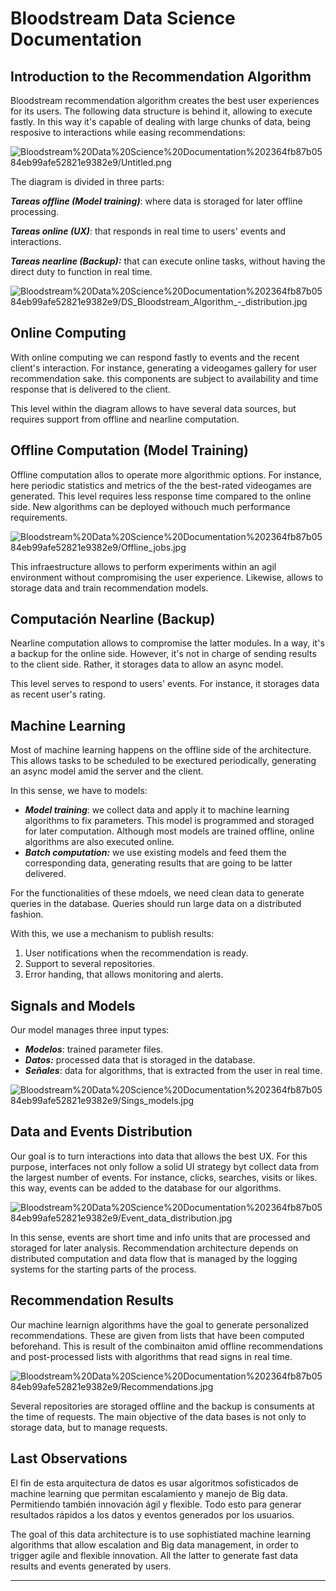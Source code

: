 # Bloodstream Data Science Documentation

## Introduction to the Recommendation Algorithm


Bloodstream recommendation algorithm creates the best user experiences for its users. The following data structure is behind it, allowing to execute fastly. In this way it's capable of dealing with large chunks of data, being resposive to interactions while easing recommendations:

![Bloodstream%20Data%20Science%20Documentation%202364fb87b0584eb99afe52821e9382e9/Untitled.png](Bloodstream%20Data%20Science%20Documentation%202364fb87b0584eb99afe52821e9382e9/Untitled.png)

The diagram is divided in three parts:

***Tareas offline (Model training)***: where data is storaged for later offline processing.

***Tareas online (UX)***: that responds in real time to users' events and interactions.

***Tareas nearline (Backup):*** that can execute online tasks, without having the direct duty to function in real time.

![Bloodstream%20Data%20Science%20Documentation%202364fb87b0584eb99afe52821e9382e9/DS_Bloodstream_Algorithm_-_distribution.jpg](Bloodstream%20Data%20Science%20Documentation%202364fb87b0584eb99afe52821e9382e9/DS_Bloodstream_Algorithm_-_distribution.jpg)

## Online Computing

With online computing we can respond fastly to events and the recent client's interaction. For instance, generating a videogames gallery for user recommendation sake. this components are subject to availability and time response that is delivered to the client. 

This level within the diagram allows to have several data sources, but requires support from offline and nearline computation. 

## Offline Computation (Model Training)

Offline computation allos to operate more algorithmic options. For instance, here periodic statistics and metrics of the the best-rated videogames are generated. This level requires less response time compared to the online side. New algorithms can be deployed withouch much performance requirements. 

![Bloodstream%20Data%20Science%20Documentation%202364fb87b0584eb99afe52821e9382e9/Offline_jobs.jpg](Bloodstream%20Data%20Science%20Documentation%202364fb87b0584eb99afe52821e9382e9/Offline_jobs.jpg)

This infraestructure allows to perform experiments within an agil environment without compromising the user experience. Likewise, allows to storage data and train recommendation models. 

## Computación Nearline (Backup)

Nearline computation allows to compromise the latter modules. In a way, it's a backup for the online side. However, it's not in charge of sending results to the client side. Rather, it storages data to allow an async model. 

This level serves to respond to users' events. For instance, it storages data as recent user's rating. 

## Machine Learning

Most of machine learning happens on the offline side of the architecture. This allows tasks to be scheduled to be exectured periodically, generating an async model amid the server and the client. 

In this sense, we have to models:

- ***Model training***: we collect data and apply it to machine learning algorithms to fix parameters. This model is programmed and storaged for later computation. Although most models are trained offline, online algorithms are also executed online.
- ***Batch computation:*** we use existing models and feed them the corresponding data, generating results that are going to be latter delivered. 

For the functionalities of these mdoels, we need clean data to generate queries in the database. Queries should run large data on a distributed fashion. 

With this, we use a mechanism to publish results:

1. User notifications when the recommendation is ready.
2. Support to several repositories.
3. Error handing, that allows monitoring and alerts.

## Signals and Models

Our model manages three input types:

- ***Modelos***: trained parameter files.
- ***Datos:*** processed data that is storaged in the database.
- ***Señales***: data for algorithms, that is extracted from the user in real time.

![Bloodstream%20Data%20Science%20Documentation%202364fb87b0584eb99afe52821e9382e9/Sings_models.jpg](Bloodstream%20Data%20Science%20Documentation%202364fb87b0584eb99afe52821e9382e9/Sings_models.jpg)

## Data and Events Distribution

Our goal is to turn interactions into data that allows the best UX. For this purpose, interfaces not only follow a solid UI strategy byt collect data from the largest number of events. For instance, clicks, searches, visits or likes. this way, events can be added to the database for our algorithms. 

![Bloodstream%20Data%20Science%20Documentation%202364fb87b0584eb99afe52821e9382e9/Event_data_distribution.jpg](Bloodstream%20Data%20Science%20Documentation%202364fb87b0584eb99afe52821e9382e9/Event_data_distribution.jpg)


In this sense, events are short time and info units that are processed and storaged for later analysis. Recommendation architecture depends on distributed computation and data flow that is managed by the logging systems for the starting parts of the process. 

## Recommendation Results

Our machine learnign algorithms have the goal to generate personalized recommendations. These are given from lists that have been computed beforehand. This is result of the combinaiton amid offline recommendations and post-processed lists with algorithms that read signs in real time.

![Bloodstream%20Data%20Science%20Documentation%202364fb87b0584eb99afe52821e9382e9/Recommendations.jpg](Bloodstream%20Data%20Science%20Documentation%202364fb87b0584eb99afe52821e9382e9/Recommendations.jpg)

Several repositories are storaged offline and the backup is consuments at the time of requests. The main objective of the data bases is not only to storage data, but to manage requests. 

## Last Observations

El fin de esta arquitectura de datos es usar algoritmos sofisticados de machine learning que permitan escalamiento y manejo de Big data. Permitiendo también innovación ágil y flexible. Todo esto para generar resultados rápidos a los datos y eventos generados por los usuarios. 

The goal of this data architecture is to use sophistiated machine learning algorithms that allow escalation and Big data management, in order to trigger agile and flexible innovation. All the latter to generate fast data results and events generated by users.

---
